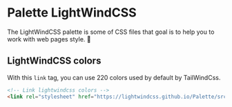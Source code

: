 # Palette LightWindCSS

The LightWindCSS palette is some of CSS files that goal is to help you to work with web pages style. 🎨

## LightWindCSS colors

With this `link` tag, you can use 220 colors used by default by TailWindCss.

```html
<!-- Link lightwindcss colors -->
<link rel="stylesheet" href="https://lightwindcss.github.io/Palette/src/colors.css">
```
